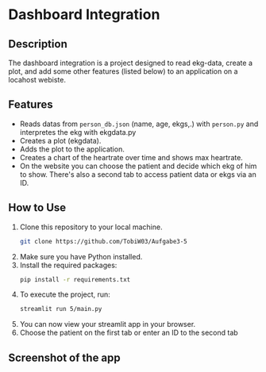 # Dashboard Integration
## Description
The dashboard integration is a project designed to read ekg-data, create a plot, and add some other features (listed below) to an application on a locahost webiste.
## Features
- Reads datas from `person_db.json` (name, age, ekgs,.) with `person.py` and interpretes the ekg with ekgdata.py
- Creates a plot (ekgdata).
- Adds the plot to the application.
- Creates a chart of the heartrate over time and shows max heartrate.
- On the website you can choose the patient and decide which ekg of him to show. There's also a second tab to access patient data or ekgs via an ID.
## How to Use
1. Clone this repository to your local machine.
    ```bash
    git clone https://github.com/TobiW03/Aufgabe3-5
    ```
2. Make sure you have Python installed.
3. Install the required packages:
    ```bash
    pip install -r requirements.txt
    ```
4. To execute the project, run:
     ```bash
    streamlit run 5/main.py
    ```
5. You can now view your streamlit app in your browser.
6. Choose the patient on the first tab or enter an ID to the second tab 
## Screenshot of the app
